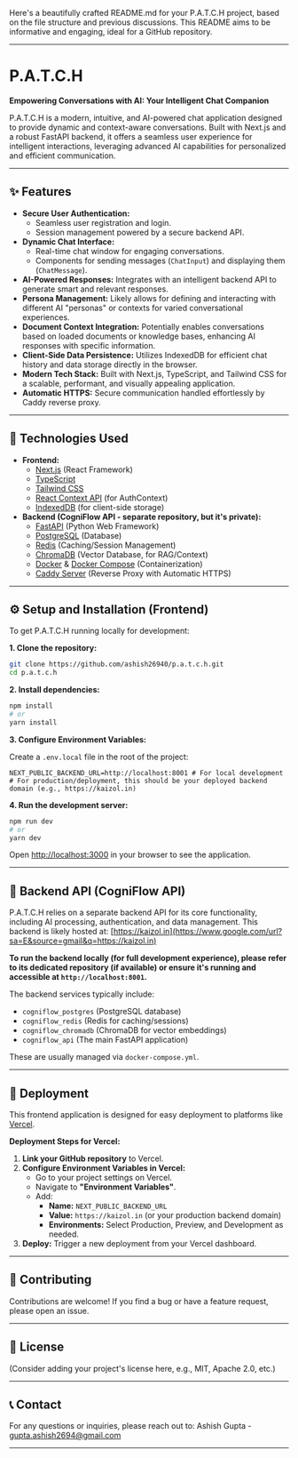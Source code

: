 Here's a beautifully crafted README.md for your P.A.T.C.H project, based on the file structure and previous discussions. This README aims to be informative and engaging, ideal for a GitHub repository.

-----

# P.A.T.C.H

**Empowering Conversations with AI: Your Intelligent Chat Companion**

P.A.T.C.H is a modern, intuitive, and AI-powered chat application designed to provide dynamic and context-aware conversations. Built with Next.js and a robust FastAPI backend, it offers a seamless user experience for intelligent interactions, leveraging advanced AI capabilities for personalized and efficient communication.

-----

## ✨ Features

  * **Secure User Authentication:**
      * Seamless user registration and login.
      * Session management powered by a secure backend API.
  * **Dynamic Chat Interface:**
      * Real-time chat window for engaging conversations.
      * Components for sending messages (`ChatInput`) and displaying them (`ChatMessage`).
  * **AI-Powered Responses:** Integrates with an intelligent backend API to generate smart and relevant responses.
  * **Persona Management:** Likely allows for defining and interacting with different AI "personas" or contexts for varied conversational experiences.
  * **Document Context Integration:** Potentially enables conversations based on loaded documents or knowledge bases, enhancing AI responses with specific information.
  * **Client-Side Data Persistence:** Utilizes IndexedDB for efficient chat history and data storage directly in the browser.
  * **Modern Tech Stack:** Built with Next.js, TypeScript, and Tailwind CSS for a scalable, performant, and visually appealing application.
  * **Automatic HTTPS:** Secure communication handled effortlessly by Caddy reverse proxy.

-----

## 🚀 Technologies Used

  * **Frontend:**
      * [Next.js](https://nextjs.org/) (React Framework)
      * [TypeScript](https://www.typescriptlang.org/)
      * [Tailwind CSS](https://tailwindcss.com/)
      * [React Context API](https://www.google.com/search?q=https://react.dev/learn/passing-props-with-context) (for AuthContext)
      * [IndexedDB](https://developer.mozilla.org/en-US/docs/Web/API/IndexedDB_API) (for client-side storage)
  * **Backend (CogniFlow API - separate repository, but it's private):**
      * [FastAPI](https://fastapi.tiangolo.com/) (Python Web Framework)
      * [PostgreSQL](https://www.postgresql.org/) (Database)
      * [Redis](https://redis.io/) (Caching/Session Management)
      * [ChromaDB](https://www.trychroma.com/) (Vector Database, for RAG/Context)
      * [Docker](https://www.docker.com/) & [Docker Compose](https://docs.docker.com/compose/) (Containerization)
      * [Caddy Server](https://caddyserver.com/) (Reverse Proxy with Automatic HTTPS)

-----

## ⚙️ Setup and Installation (Frontend)

To get P.A.T.C.H running locally for development:

**1. Clone the repository:**

```bash
git clone https://github.com/ashish26940/p.a.t.c.h.git
cd p.a.t.c.h
```

**2. Install dependencies:**

```bash
npm install
# or
yarn install
```

**3. Configure Environment Variables:**

Create a `.env.local` file in the root of the project:

```env
NEXT_PUBLIC_BACKEND_URL=http://localhost:8001 # For local development
# For production/deployment, this should be your deployed backend domain (e.g., https://kaizol.in)
```

**4. Run the development server:**

```bash
npm run dev
# or
yarn dev
```

Open [http://localhost:3000](https://www.google.com/search?q=http://localhost:3000) in your browser to see the application.

-----

## 🔌 Backend API (CogniFlow API)

P.A.T.C.H relies on a separate backend API for its core functionality, including AI processing, authentication, and data management. This backend is likely hosted at: [https://kaizol.in](https://www.google.com/url?sa=E&source=gmail&q=https://kaizol.in)

**To run the backend locally (for full development experience), please refer to its dedicated repository (if available) or ensure it's running and accessible at `http://localhost:8001`.**

The backend services typically include:

  * `cogniflow_postgres` (PostgreSQL database)
  * `cogniflow_redis` (Redis for caching/sessions)
  * `cogniflow_chromadb` (ChromaDB for vector embeddings)
  * `cogniflow_api` (The main FastAPI application)

These are usually managed via `docker-compose.yml`.

-----

## 🚢 Deployment

This frontend application is designed for easy deployment to platforms like [Vercel](https://vercel.com/).

**Deployment Steps for Vercel:**

1.  **Link your GitHub repository** to Vercel.
2.  **Configure Environment Variables in Vercel:**
      * Go to your project settings on Vercel.
      * Navigate to **"Environment Variables"**.
      * Add:
          * **Name:** `NEXT_PUBLIC_BACKEND_URL`
          * **Value:** `https://kaizol.in` (or your production backend domain)
          * **Environments:** Select Production, Preview, and Development as needed.
3.  **Deploy:** Trigger a new deployment from your Vercel dashboard.

-----

## 🤝 Contributing

Contributions are welcome\! If you find a bug or have a feature request, please open an issue.

-----

## 📄 License

(Consider adding your project's license here, e.g., MIT, Apache 2.0, etc.)

-----

## 📞 Contact

For any questions or inquiries, please reach out to:
Ashish Gupta - gupta.ashish2694@gmail.com

-----